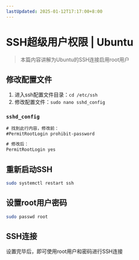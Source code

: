 ```yaml
---
lastUpdated: 2025-01-12T17:17:00+8:00
---
```


# SSH超级用户权限 | Ubuntu

> 本篇内容讲解为Ubuntu的SSH连接启用root用户

## 修改配置文件

1. 进入ssh配置文件目录：```cd /etc/ssh```
2. 修改配置文件：```sudo nano sshd_config```

### ```sshd_config```

```txt
# 找到此行内容，修改前：
#PermitRootLogin prohibit-password

# 修改后：
PermitRootLogin yes
```

## 重新启动SSH

```bash
sudo systemctl restart ssh
```

## 设置root用户密码

```bash
sudo passwd root
```

## SSH连接

设置完毕后，即可使用root用户和密码进行SSH连接